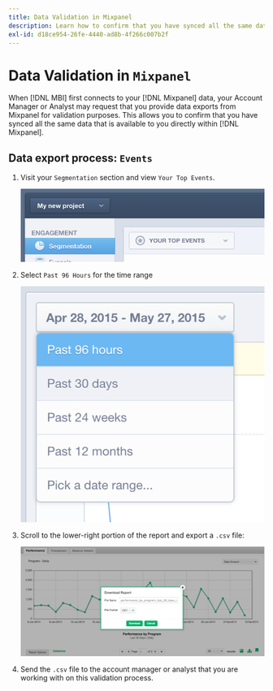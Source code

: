 ```yaml
---
title: Data Validation in Mixpanel
description: Learn how to confirm that you have synced all the same data that is available to you directly within Mixpanel.
exl-id: d18ce954-26fe-4440-ad8b-4f266c007b2f
---
```

# Data Validation in `Mixpanel`

When [!DNL MBI] first connects to your [!DNL Mixpanel] data, your Account Manager or Analyst may request that you provide data exports from Mixpanel for validation purposes. This allows you to confirm that you have synced all the same data that is available to you directly within [!DNL Mixpanel].

## Data export process: `Events`

1. Visit your `Segmentation` section and view `Your Top Events`.

    ![](../../../assets/your-top-events.png)

1. Select `Past 96 Hours` for the time range

    ![](../../../assets/past-96-hours.png)

1. Scroll to the lower-right portion of the report and export a `.csv` file:

    ![](../../../assets/export-csv-mixpanel.png)

1. Send the `.csv` file to the account manager or analyst that you are working with on this validation process.
